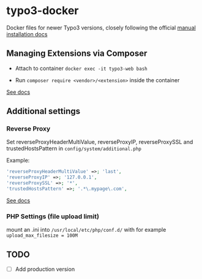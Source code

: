 # typo3-docker

Docker files for newer Typo3 versions, closely following the official [manual installation docs](https://docs.typo3.org/m/typo3/guide-contributionworkflow/main/en-us/Appendix/Linux/SettingUpTypo3ManuallyLinux.html)

## Managing Extensions via Composer

- Attach to container
  `docker exec -it typo3-web bash`

- Run `composer require <vendor>/<extension>` inside the container

[See docs](https://docs.typo3.org/m/typo3/tutorial-getting-started/main/en-us/Extensions/Management.html#extensions_management)

## Additional settings

### Reverse Proxy

Set reverseProxyHeaderMultiValue, reverseProxyIP, reverseProxySSL and trustedHostsPattern in `config/system/additional.php`

Example:

```php
'reverseProxyHeaderMultiValue' =>; 'last',
'reverseProxyIP' =>; '127.0.0.1',
'reverseProxySSL' =>; '*',
'trustedHostsPattern' =>; '.*\.mypage\.com',
```

[See docs](https://docs.typo3.org/m/typo3/reference-coreapi/main/en-us/Configuration/Typo3ConfVars/SYS.html#reverseproxyip)

### PHP Settings (file upload limit)

mount an .ini into `/usr/local/etc/php/conf.d/` with for example `upload_max_filesize = 100M`

## TODO

- [ ] Add production version
